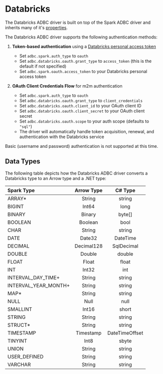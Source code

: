 <!--

 Licensed to the Apache Software Foundation (ASF) under one or more
 contributor license agreements.  See the NOTICE file distributed with
 this work for additional information regarding copyright ownership.
 The ASF licenses this file to You under the Apache License, Version 2.0
 (the "License"); you may not use this file except in compliance with
 the License.  You may obtain a copy of the License at

    http://www.apache.org/licenses/LICENSE-2.0

 Unless required by applicable law or agreed to in writing, software
 distributed under the License is distributed on an "AS IS" BASIS,
 WITHOUT WARRANTIES OR CONDITIONS OF ANY KIND, either express or implied.
 See the License for the specific language governing permissions and
 limitations under the License.

-->

# Databricks

The Databricks ADBC driver is built on top of the Spark ADBC driver and inherits many of it's [properties](../Apache/Spark/readme.md).

The Databricks ADBC driver supports the following authentication methods:

1. **Token-based authentication** using a [Databricks personal access token](https://docs.databricks.com/en/dev-tools/auth/pat.html)
   - Set `adbc.spark.auth_type` to `oauth`
   - Set `adbc.databricks.oauth.grant_type` to `access_token` (this is the default if not specified)
   - Set `adbc.spark.oauth.access_token` to your Databricks personal access token

2. **OAuth Client Credentials Flow** for m2m authentication
   - Set `adbc.spark.auth_type` to `oauth`
   - Set `adbc.databricks.oauth.grant_type` to `client_credentials`
   - Set `adbc.databricks.oauth.client_id` to your OAuth client ID
   - Set `adbc.databricks.oauth.client_secret` to your OAuth client secret
   - Set `adbc.databricks.oauth.scope` to your auth scope (defaults to `"sql"`)
   - The driver will automatically handle token acquisition, renewal, and authentication with the Databricks service

Basic (username and password) authentication is not supported at this time.

## Data Types

The following table depicts how the Databricks ADBC driver converts a Databricks type to an Arrow type and a .NET type:


| Spark Type           | Arrow Type | C# Type |
| :---                 | :---:      | :---:   |
| ARRAY*               | String     | string  |
| BIGINT               | Int64      | long |
| BINARY               | Binary     | byte[] |
| BOOLEAN              | Boolean    | bool |
| CHAR                 | String     | string |
| DATE                 | Date32     | DateTime |
| DECIMAL              | Decimal128 | SqlDecimal |
| DOUBLE               | Double     | double |
| FLOAT                | Float      | float |
| INT                  | Int32      | int |
| INTERVAL_DAY_TIME+   | String     | string |
| INTERVAL_YEAR_MONTH+ | String     | string |
| MAP*                 | String     | string |
| NULL                 | Null       | null |
| SMALLINT             | Int16      | short |
| STRING               | String     | string |
| STRUCT*              | String     | string |
| TIMESTAMP            | Timestamp  | DateTimeOffset |
| TINYINT              | Int8       | sbyte |
| UNION                | String     | string |
| USER_DEFINED         | String     | string |
| VARCHAR              | String     | string |
